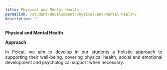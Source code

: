 ```yaml
---
title: Physical and Mental Health
permalink: /student-development/physical-and-mental-health/
description: ""
---
```

<p><b>Physical and Mental Health</b></p>
<p><b>Approach</b>
</p><p></p><p align="justify">In Peicai, we aim to develop in our students a holistic approach to supporting their well-being, covering physical health, social and emotional development and psychological support when necessary.</p><br>

	